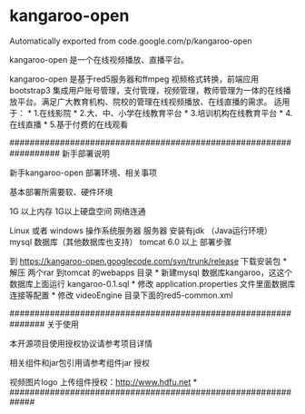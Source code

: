 # kangaroo-open
Automatically exported from code.google.com/p/kangaroo-open



kangaroo-open 是一个在线视频播放、直播平台。

kangaroo-open 是基于red5服务器和ffmpeg 视频格式转换，前端应用bootstrap3 集成用户账号管理，支付管理，视频管理，教师管理为一体的在线播放平台。满足广大教育机构、院校的管理在线视频播放、在线直播的需求。 适用于： * 1.在线影院 * 2.大、中、小学在线教育平台 * 3.培训机构在线教育平台 * 4.在线直播 * 5.基于付费的在线观看



##################################################################
新手部署说明

新手kangaroo-open 部署环境、相关事项

基本部署所需要软、硬件环境

1G 以上内存
1G以上硬盘空间
网络连通

>

Linux 或者 windows 操作系统服务器
服务器 安装有jdk （Java运行环境）
mysql 数据库（其他数据库也支持）
tomcat 6.0 以上
部署步骤

到 https://kangaroo-open.googlecode.com/svn/trunk/release 下载安装包 * 解压 两个rar 到tomcat 的webapps 目录 * 新建mysql 数据库kangaroo，这这个数据库上面运行 kangaroo-0.1.sql * 修改 application.properties 文件里面数据库连接等配置 * 修改 videoEngine 目录下面的red5-common.xml

<bean id="streamFilenameGenerator" class="com.shshilan.red5.CustomFilenameGenerator">

<property name="recordPath" value="E:\test\">

</property>

<property name="playbackPath" value="E:\test\">

</property>

</bean>

###############################################################
关于使用

本开源项目使用授权协议请参考项目详情

相关组件和jar包引用请参考组件jar 授权

视频图片logo 上传组件授权：http://www.hdfu.net
*
#############################################################


